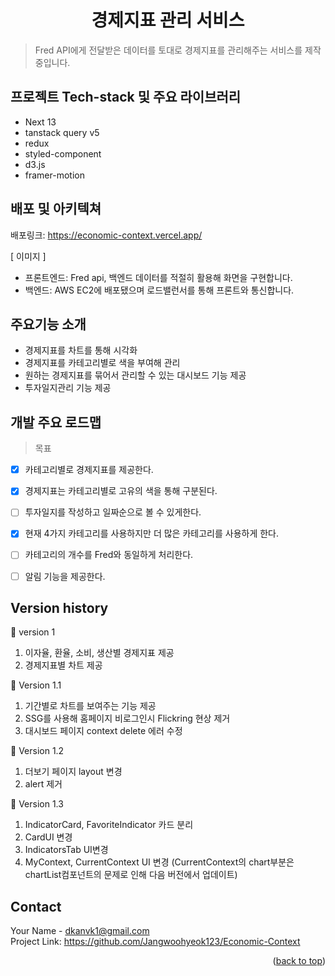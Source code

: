 <h1 align='center'>경제지표 관리 서비스</h1>

> Fred API에게 전달받은 데이터를 토대로 경제지표를 관리해주는 서비스를 제작중입니다.

## 프로젝트 Tech-stack 및 주요 라이브러리 

- Next 13
- tanstack query v5
- redux
- styled-component
- d3.js
- framer-motion


## 배포 및 아키텍쳐
배포링크: https://economic-context.vercel.app/

 [ 이미지 ]

- 프론트엔드: Fred api, 백엔드 데이터를 적절히 활용해 화면을 구현합니다. 
- 백엔드: AWS EC2에 배포됐으며 로드밸런서를 통해 프론트와 통신합니다.


## 주요기능 소개 

- 경제지표를 차트를 통해 시각화
- 경제지표를 카테고리별로 색을 부여해 관리
- 원하는 경제지표를 묶어서 관리할 수 있는 대시보드 기능 제공
- 투자일지관리 기능 제공


## 개발 주요 로드맵

> 목표
- [x] 카테고리별로 경제지표를 제공한다.
- [x] 경제지표는 카테고리별로 고유의 색을 통해 구분된다.
- [ ] 투자일지를 작성하고 일짜순으로 볼 수 있게한다.
- [x] 현재 4가지 카테고리를 사용하지만 더 많은 카테고리를 사용하게 한다. 
- [ ] 카테고리의 개수를 Fred와 동일하게 처리한다.
- [ ] 알림 기능을 제공한다.


## Version history

🦫 version 1
1. 이자율, 환율, 소비, 생산별 경제지표 제공
2. 경제지표별 차트 제공

🦫 Version 1.1
1. 기간별로 차트를 보여주는 기능 제공
2. SSG를 사용해 홈페이지 비로그인시 Flickring 현상 제거
3. 대시보드 페이지 context delete 에러 수정

🦫 Version 1.2 
1. 더보기 페이지 layout 변경
2. alert 제거 

🦫 Version 1.3
1. IndicatorCard, FavoriteIndicator 카드 분리
2. CardUI 변경
3. IndicatorsTab UI변경
4. MyContext, CurrentContext UI 변경 (CurrentContext의 chart부분은 chartList컴포넌트의 문제로 인해 다음 버전에서 업데이트)


<!-- CONTACT -->
## Contact

Your Name - dkanvk1@gmail.com</br>
Project Link: https://github.com/Jangwoohyeok123/Economic-Context

<p align="right">(<a href="#readme-top">back to top</a>)</p>


